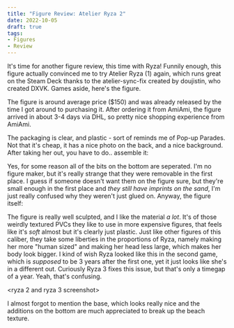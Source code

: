 ```yaml
---
title: "Figure Review: Atelier Ryza 2"
date: 2022-10-05
draft: true
tags:
- Figures
- Review
---
```


It's time for another figure review, this time with Ryza! Funnily enough, this figure
actually convinced me to try Atelier Ryza (1) again, which runs great on the Steam Deck thanks
to the atelier-sync-fix created by doujistin, who created DXVK. Games aside, here's the figure.

The figure is around average price ($150) and was already released by the time I got around to purchasing it.
After ordering it from AmiAmi, the figure arrived in about 3-4 days via DHL, so pretty nice shopping experience
from AmiAmi.

The packaging is clear, and plastic - sort of reminds me of Pop-up Parades. Not that it's cheap,
it has a nice photo on the back, and a nice background. After taking her out, you have to do.. assemble it:

<picture of accessories>

Yes, for some reason all of the bits on the bottom are seperated. I'm no figure maker, but it's
really strange that they were removable in the first place. I guess if someone doesn't want them on the figure sure, but
they're small enough in the first place and _they still have imprints on the sand_, I'm just really
confused why they weren't just glued on. Anyway, the figure itself:

The figure is really well sculpted, and I like the material _a lot_. It's of those weirdly
textured PVCs they like to use in more expensive figures, that feels like it's _soft_ almost but it's clearly just plastic.
Just like other figures of this caliber, they take some liberties in the proportions of Ryza, namely making her more "human sized" and
making her head less large, which makes her body look bigger. I kind of wish Ryza looked like this in the second game, which is _supposed_ to be 3
years after the first one, yet it just looks like she's in a different out. Curiously Ryza 3 fixes this issue, but that's only
a timegap of a year. Yeah, that's confusing.

<ryza 2 and ryza 3 screenshot>

I almost forgot to mention the base, which looks really nice and the additions on the bottom
are much appreciated to break up the beach texture.